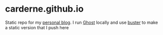 # carderne.github.io

Static repo for my [personal blog](https://rdrn.me/). I run [Ghost](https://ghost.org/) locally and use [buster](https://github.com/carderne/buster) to make a static version that I push here
